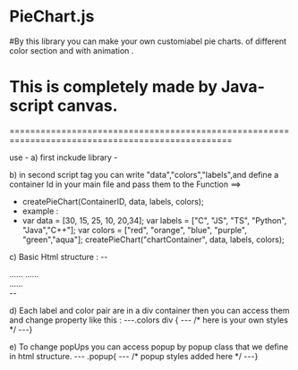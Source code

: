# PieChart.js

#By this library you can make your own customiabel pie charts. of different color section and with animation .

# This is completely made by Java-script canvas.

=================================================================================================

use -
a) first inckude library -
<script src="https://cdn.jsdelivr.net/gh/Bharat346/PieChart.js/pie.js"></script>

b) in second script tag you can write "data","colors","labels",and define a container Id in your main file and pass them to the Function ==> 
+ createPieChart(ContainerID, data, labels, colors);
+ example :
+ var data = [30, 15, 25, 10, 20,34];
  var labels = ["C", "JS", "TS", "Python", "Java","C++"];
  var colors = ["red", "orange", "blue", "purple", "green","aqua"];
  createPieChart("chartContainer", data, labels, colors);

c) Basic Html structure : 
-- <div id = "user_given_id">
......<!-- you can add more items here like heading with own styles -->
......<div class = "popup"></div>
......<div class = "colors"></div>
--</div>

d) Each label and color pair are in a div container then you can access them and change property like this : 
---.colors div {
---    /* here is your own styles */
---}

e) To change popUps you can access popup by popup class that we define in html structure.
--- .popup{
---    /* popup styles added here */ 
---}


